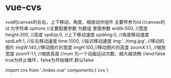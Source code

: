 # vue-cvs
vue的canvas的左右，上下移动，角度，缩放动作组件
主要传参为id //canvas的id  为字符串
options  //主要配置参数  为数组  里面参数
   width:500, //宽度
  height:300, //高度
  spdUp:0,  //上下移动速度
  spdAng:0, //角度移动速度
  spdLeft:1, //左右移动速度
  time:1000,  //延迟移动速度
  img:'../timg.jpg',  //移动的图片
  imgW:140,//移动图片的宽度
  imgH:100,//移动图片的高度
  zoomX:1.1,  //缩放宽度
  zoomY:1.1,  //缩放高度
//num  为一个动画运动次数，越大越流畅
//end:false   true为终止循环，false为开始循环,默认false

import cvs from './index.vue'
components:{
	  cvs
} 
<cvs :options="obj" :id="'canvas'" :num="num" :end="end"></cvs>


